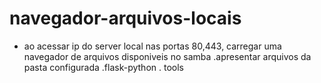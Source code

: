 # navegador-arquivos-locais
* ao acessar ip do server local nas portas 80,443, carregar uma navegador de arquivos disponiveis no samba
.apresentar arquivos da pasta configurada
.flask-python
. tools
